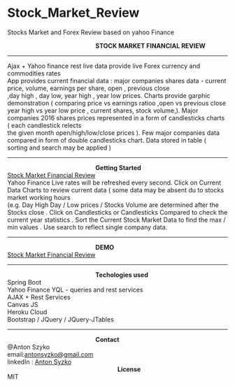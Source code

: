 # Stock_Market_Review
Stocks Market and Forex Review based on yahoo Finance


<b style="margin-left: 40%">STOCK MARKET FINANCIAL REVIEW</b>
<hr />
Ajax + Yahoo finance rest live data provide live Forex currency and commodities rates <br/>
 App provides current financial data : major companies shares data - current price, volume, earnings per share, open , previous close<br/>
 ,day high , day low, year high , year low prices. Charts provide garphic demonstration ( comparing price vs earnings ratioo ,open vs previous close <br/>
 year high vs year low price , current shares, stock volume,). Major companies 2016 shares prices  represented  in a form of candlesticks charts ( each candlestick relects <br/>
  the given month open/high/low/close prices ). Few major companies data compared in form of double candlesticks chart. Data stored in  table ( sorting and search may be applied )<br/>
  
<hr/>
<b style="margin-left: 40%">Getting Started</b><br/>
   <a href="https://anton-syzko-financial-review.herokuapp.com">Stock Market Financial Review</a><br/>
Yahoo Finance Live rates will be refreshed every second.
Click on Current Data Charts to review current data ( some data may be absent du to stocks market working hours<br/>
(e.g. Day High Day /  Low prices / Stocks Volume  are determined after the Stocks close .
Click on Candlesticks or Candlesticks Compared to check the current year statistics .
Sort the Current Stock Market Data to find the max / min values . Use search to reflect single  company data.

<hr/>

<b style="margin-left: 40%">DEMO</b><br/>
<h><a href="https://anton-syzko-financial-review.herokuapp.com">Stock Market Financial Review</a></h><br/>


<hr/>

<b style="margin-left: 40%">Techologies used </b><br/>
<span>Spring Boot</span><br/>
<span>Yahoo Finance YQL - queries and rest services</span><br/>
<span>AJAX + Rest Services</span><br/>
<span>Canvas JS</span><br/>
<span>Heroku Cloud</span><br/>
<span>Bootstrap / JQuery / JQuery-JTables</span><br/>


<hr/>

<b style="margin-left: 40%">Contact</b><br/>
@Anton Szyko<br/>
email:<email>antonsyzko@gmail.com</email><br/>
linkedIn : <a href="https://www.linkedin.com/in/anton-syzko-b709ab123">Anton Syzko</a><br/>
<b style="margin-left: 50%">License</b><br/>
<span>MIT</span><br/>
</body>
</html>
